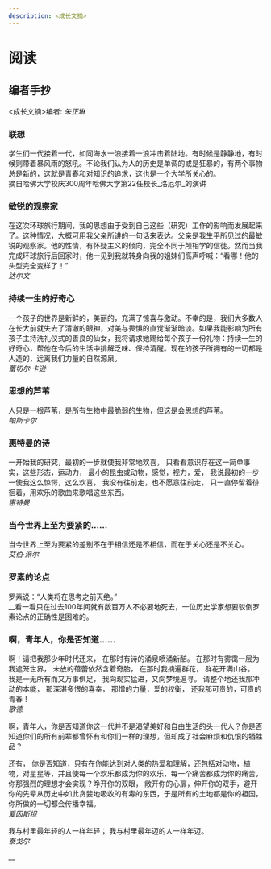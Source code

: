 ```yaml
---
description: <成长文摘>
---
```


# 阅读

## 编者手抄

&lt;成长文摘&gt;编者: _朱正琳_

### 联想

学生们一代接着一代，如同海水一浪接着一浪冲击着陆地。有时候是静静地，有时候则带着暴风雨的怒吼。不论我们认为人的历史是单调的或是狂暴的，有两个事物总是新的，这就是青春和对知识的追求，这也是一个大学所关心的。  
摘自哈佛大学校庆300周年哈佛大学第22任校长_洛厄尔_的演讲

### 敏锐的观察家

在这次环球旅行期间，我的思想由于受到自己这些（研究）工作的影响而发展起来了。这种情况，大概可用我父亲所讲的一句话来表达。父亲是我生平所见过的最敏锐的观察家。他的性情，有怀疑主义的倾向，完全不同于颅相学的信徒。然而当我完成环球旅行后回家时，他一见到我就转身向我的姐妹们高声呼喊：“看哪！他的头型完全变样了！”  
_达尔文_

### 持续一生的好奇心

一个孩子的世界是新鲜的，美丽的，充满了惊喜与激动。不幸的是，我们大多数人在长大前就失去了清澈的眼神，对美与畏惧的直觉渐渐暗淡。如果我能影响为所有孩子主持洗礼仪式的善良的仙女，我将请求她赐给每个孩子一份礼物：持续一生的好奇心，帮他在今后的生活中排解乏味、保持清醒。现在的孩子所拥有的一切都是人造的，远离我们力量的自然源泉。  
_蕾切尔·卡逊_

### 思想的芦苇

人只是一根芦苇，是所有生物中最脆弱的生物，但这是会思想的芦苇。  
_帕斯卡尔_

### 惠特曼的诗

一开始我的研究，最初的一步就使我非常地欢喜， 只看看意识存在这一简单事实，这些形态，运动力， 最小的昆虫或动物，感觉，视力，爱， 我说最初的一步一使我这么惊愕，这么欢喜， 我没有往前走，也不愿意往前走， 只一直停留着徘徊着，用欢乐的歌曲来歌唱这些东西。  
_惠特曼_

### **当今世界上至为要紧的……**

当今世界上至为要紧的差别不在于相信还是不相信，而在于关心还是不关心。  
_艾伯·派尔_

### 罗素的论点

罗素说：“人类将在思考之前灭绝。”  
\_\_看一看只在过去100年间就有数百万人不必要地死去，一位历史学家想要驳倒罗素论点的正确性是困难的。

### 啊，青年人，你是否知道……

啊！请把我那少年时代还来， 在那时有诗的涌泉喷涌新醅。 在那时有雾霭一层为我遮笼世界， 未放的蓓蕾依然含着奇胎， 在那时我摘遍群花， 群花开满山谷。 我是一无所有而又万事俱足， 我向现实猛进，又向梦境追寻。 请整个地还我那冲动的本能， 那深湛多恨的喜幸， 那憎的力量，爱的权衡， 还我那可贵的，可贵的青春！  
_歌德_

啊，青年人，你是否知道你这一代并不是渴望美好和自由生活的头一代人？你是否知道你们的所有前辈都曾怀有和你们一样的理想，但却成了社会麻烦和仇恨的牺牲品？

还有， 你是否知道，只有在你能达到对人类的热爱和理解，还包括对动物，植物，对星星等，并且使每一个欢乐都成为你的欢乐，每一个痛苦都成为你的痛苦，你那强烈的理想才会实现？睁开你的双眼， 敞开你的心扉，伸开你的双手，避开你的先辈从历史中如此贪婪地吸收的有毒的东西，于是所有的土地都是你的祖国，你所做的一切都会传播幸福。  
_爱因斯坦_

我与村里最年轻的人一样年轻； 我与村里最年迈的人一样年迈。  
_泰戈尔_

\_\_

